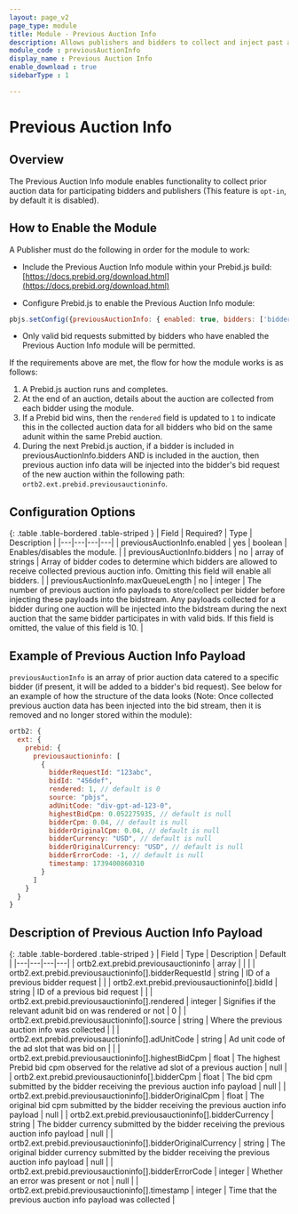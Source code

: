 ```yaml
---
layout: page_v2
page_type: module
title: Module - Previous Auction Info
description: Allows publishers and bidders to collect and inject past auction data into future bid requests
module_code : previousAuctionInfo
display_name : Previous Auction Info
enable_download : true
sidebarType : 1

---
```


# Previous Auction Info

## Overview

The Previous Auction Info module enables functionality to collect prior auction data for participating bidders and publishers (This feature is `opt-in`, by default it is disabled).

## How to Enable the Module

A Publisher must do the following in order for the module to work:

* Include the Previous Auction Info module within your Prebid.js build: [https://docs.prebid.org/download.html](https://docs.prebid.org/download.html)

* Configure Prebid.js to enable the Previous Auction Info module:

```javascript
pbjs.setConfig({previousAuctionInfo: { enabled: true, bidders: ['bidderCode1', 'bidderCode2'], maxQueueLength: 10 }})
```

* Only valid bid requests submitted by bidders who have enabled the Previous Auction Info module will be permitted.

If the requirements above are met, the flow for how the module works is as follows:

1. A Prebid.js auction runs and completes.
1. At the end of an auction, details about the auction are collected from each bidder using the module.
1. If a Prebid bid wins, then the `rendered` field is updated to `1` to indicate this in the collected auction data for all bidders who bid on the same adunit within the same Prebid auction.
1. During the next Prebid.js auction, if a bidder is included in previousAuctionInfo.bidders AND is included in the auction, then previous auction info data will be injected into the bidder's bid request of the new auction within the following path: `ortb2.ext.prebid.previousauctioninfo`.

## Configuration Options

{: .table .table-bordered .table-striped }
| Field | Required? | Type | Description |
|---|---|---|---|
| previousAuctionInfo.enabled | yes | boolean | Enables/disables the module. |
| previousAuctionInfo.bidders | no | array of strings  | Array of bidder codes to determine which bidders are allowed to receive collected previous auction info. Omitting this field will enable all bidders. |
| previousAuctionInfo.maxQueueLength | no | integer  | The number of previous auction info payloads to store/collect per bidder before injecting these payloads into the bidstream. Any payloads collected for a bidder during one auction will be injected into the bidstream during the next auction that the same bidder participates in with valid bids. If this field is omitted, the value of this field is 10. |

## Example of Previous Auction Info Payload

`previousAuctionInfo` is an array of prior auction data catered to a specific bidder (if present, it will be added to a bidder's bid request). See below for an example of how the structure of the data looks (Note: Once collected previous auction data has been injected into the bid stream, then it is removed and no longer stored within the module):

```javascript
ortb2: {
  ext: {
    prebid: {
      previousauctioninfo: [
        {
          bidderRequestId: "123abc",
          bidId: "456def",
          rendered: 1, // default is 0
          source: "pbjs",
          adUnitCode: "div-gpt-ad-123-0",
          highestBidCpm: 0.052275935, // default is null
          bidderCpm: 0.04, // default is null
          bidderOriginalCpm: 0.04, // default is null
          bidderCurrency: "USD", // default is null
          bidderOriginalCurrency: "USD", // default is null
          bidderErrorCode: -1, // default is null
          timestamp: 1739400860310
        }
      ]
    }
  }
}
```

## Description of Previous Auction Info Payload

{: .table .table-bordered .table-striped }
| Field | Type | Description | Default |
|---|---|---|---|
| ortb2.ext.prebid.previousauctioninfo | array |  |  |
| ortb2.ext.prebid.previousauctioninfo[].bidderRequestId | string | ID of a previous bidder request |  |
| ortb2.ext.prebid.previousauctioninfo[].bidId | string | ID of a previous bid request |  |
| ortb2.ext.prebid.previousauctioninfo[].rendered | integer | Signifies if the relevant adunit bid on was rendered or not | 0 |
| ortb2.ext.prebid.previousauctioninfo[].source | string | Where the previous auction info was collected |  |
| ortb2.ext.prebid.previousauctioninfo[].adUnitCode | string | Ad unit code of the ad slot that was bid on |  |
| ortb2.ext.prebid.previousauctioninfo[].highestBidCpm | float | The highest Prebid bid cpm observed for the relative ad slot of a previous auction | null |
| ortb2.ext.prebid.previousauctioninfo[].bidderCpm | float | The bid cpm submitted by the bidder receiving the previous auction info payload | null |
| ortb2.ext.prebid.previousauctioninfo[].bidderOriginalCpm | float | The original bid cpm submitted by the bidder receiving the previous auction info payload | null |
| ortb2.ext.prebid.previousauctioninfo[].bidderCurrency | string | The bidder currency submitted by the bidder receiving the previous auction info payload | null |
| ortb2.ext.prebid.previousauctioninfo[].bidderOriginalCurrency | string | The original bidder currency submitted by the bidder receiving the previous auction info payload | null |
| ortb2.ext.prebid.previousauctioninfo[].bidderErrorCode | integer | Whether an error was present or not | null |
| ortb2.ext.prebid.previousauctioninfo[].timestamp | integer | Time that the previous auction info payload was collected |
